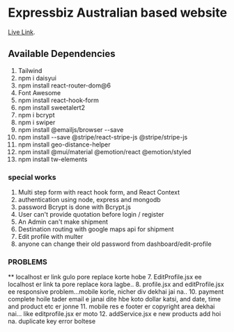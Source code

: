 # Expressbiz Australian based website

[Live Link]().

## Available Dependencies

1. Tailwind
2. npm i daisyui
3. npm install react-router-dom@6
4. Font Awesome
5. npm install react-hook-form
6. npm install sweetalert2
7. npm i bcrypt
8. npm i swiper
9. npm install @emailjs/browser --save
10. npm install --save @stripe/react-stripe-js @stripe/stripe-js
11. npm install geo-distance-helper
12. npm install @mui/material @emotion/react @emotion/styled
13. npm install tw-elements

### special works

1. Multi step form with react hook form, and React Context
2. authentication using node, express and mongodb
3. password Bcrypt is done with Bcrypt.js
4. User can't provide quotation before login / register
5. An Admin can't make shipment
6. Destination routing with google maps api for shipment
7. Edit profile with multer
8. anyone can change their old password from dashboard/edit-profile

### PROBLEMS

\*\* localhost er link gulo pore replace korte hobe 7. EditProfile.jsx ee localhost er link ta pore replace kora lagbe.. 8. profile.jsx and editProfile.jsx ee responsive problem...mobile korle, nicher div dekhai jai na.. 10. payment complete hoile tader email e janai dite hbe koto dollar katsi, and date, time and product etc er jonne 11. mobile res e footer er copyright area dekhai nai... like editprofile.jsx er moto 12. addService.jsx e new products add hoi na. duplicate key error boltese
